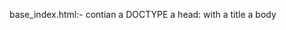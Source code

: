 base_index.html:- contian a DOCTYPE
                          a head:
                          with a title
                          a body